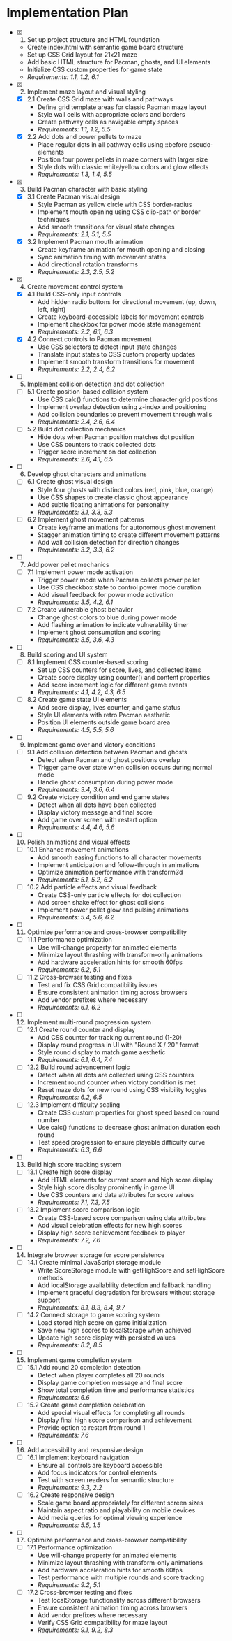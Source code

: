 # Implementation Plan

- [x] 1. Set up project structure and HTML foundation

  - Create index.html with semantic game board structure
  - Set up CSS Grid layout for 21x21 maze
  - Add basic HTML structure for Pacman, ghosts, and UI elements
  - Initialize CSS custom properties for game state
  - _Requirements: 1.1, 1.2, 6.1_

- [x] 2. Implement maze layout and visual styling

  - [x] 2.1 Create CSS Grid maze with walls and pathways
    - Define grid template areas for classic Pacman maze layout
    - Style wall cells with appropriate colors and borders
    - Create pathway cells as navigable empty spaces
    - _Requirements: 1.1, 1.2, 5.5_
  - [x] 2.2 Add dots and power pellets to maze
    - Place regular dots in all pathway cells using ::before pseudo-elements
    - Position four power pellets in maze corners with larger size
    - Style dots with classic white/yellow colors and glow effects
    - _Requirements: 1.3, 1.4, 5.5_

- [x] 3. Build Pacman character with basic styling

  - [x] 3.1 Create Pacman visual design
    - Style Pacman as yellow circle with CSS border-radius
    - Implement mouth opening using CSS clip-path or border techniques
    - Add smooth transitions for visual state changes
    - _Requirements: 2.1, 5.1, 5.5_
  - [x] 3.2 Implement Pacman mouth animation
    - Create keyframe animation for mouth opening and closing
    - Sync animation timing with movement states
    - Add directional rotation transforms
    - _Requirements: 2.3, 2.5, 5.2_

- [x] 4. Create movement control system

  - [x] 4.1 Build CSS-only input controls
    - Add hidden radio buttons for directional movement (up, down, left, right)
    - Create keyboard-accessible labels for movement controls
    - Implement checkbox for power mode state management
    - _Requirements: 2.2, 6.1, 6.3_
  - [x] 4.2 Connect controls to Pacman movement
    - Use CSS selectors to detect input state changes
    - Translate input states to CSS custom property updates
    - Implement smooth transform transitions for movement
    - _Requirements: 2.2, 2.4, 6.2_

- [ ] 5. Implement collision detection and dot collection

  - [ ] 5.1 Create position-based collision system
    - Use CSS calc() functions to determine character grid positions
    - Implement overlap detection using z-index and positioning
    - Add collision boundaries to prevent movement through walls
    - _Requirements: 2.4, 2.6, 6.4_
  - [ ] 5.2 Build dot collection mechanics
    - Hide dots when Pacman position matches dot position
    - Use CSS counters to track collected dots
    - Trigger score increment on dot collection
    - _Requirements: 2.6, 4.1, 6.5_

- [ ] 6. Develop ghost characters and animations

  - [ ] 6.1 Create ghost visual design
    - Style four ghosts with distinct colors (red, pink, blue, orange)
    - Use CSS shapes to create classic ghost appearance
    - Add subtle floating animations for personality
    - _Requirements: 3.1, 3.3, 5.3_
  - [ ] 6.2 Implement ghost movement patterns
    - Create keyframe animations for autonomous ghost movement
    - Stagger animation timing to create different movement patterns
    - Add wall collision detection for direction changes
    - _Requirements: 3.2, 3.3, 6.2_

- [ ] 7. Add power pellet mechanics

  - [ ] 7.1 Implement power mode activation
    - Trigger power mode when Pacman collects power pellet
    - Use CSS checkbox state to control power mode duration
    - Add visual feedback for power mode activation
    - _Requirements: 3.5, 4.2, 6.1_
  - [ ] 7.2 Create vulnerable ghost behavior
    - Change ghost colors to blue during power mode
    - Add flashing animation to indicate vulnerability timer
    - Implement ghost consumption and scoring
    - _Requirements: 3.5, 3.6, 4.3_

- [ ] 8. Build scoring and UI system

  - [ ] 8.1 Implement CSS counter-based scoring
    - Set up CSS counters for score, lives, and collected items
    - Create score display using counter() and content properties
    - Add score increment logic for different game events
    - _Requirements: 4.1, 4.2, 4.3, 6.5_
  - [ ] 8.2 Create game state UI elements
    - Add score display, lives counter, and game status
    - Style UI elements with retro Pacman aesthetic
    - Position UI elements outside game board area
    - _Requirements: 4.5, 5.5, 5.6_

- [ ] 9. Implement game over and victory conditions

  - [ ] 9.1 Add collision detection between Pacman and ghosts
    - Detect when Pacman and ghost positions overlap
    - Trigger game over state when collision occurs during normal mode
    - Handle ghost consumption during power mode
    - _Requirements: 3.4, 3.6, 6.4_
  - [ ] 9.2 Create victory condition and end game states
    - Detect when all dots have been collected
    - Display victory message and final score
    - Add game over screen with restart option
    - _Requirements: 4.4, 4.6, 5.6_

- [ ] 10. Polish animations and visual effects

  - [ ] 10.1 Enhance movement animations
    - Add smooth easing functions to all character movements
    - Implement anticipation and follow-through in animations
    - Optimize animation performance with transform3d
    - _Requirements: 5.1, 5.2, 6.2_
  - [ ] 10.2 Add particle effects and visual feedback
    - Create CSS-only particle effects for dot collection
    - Add screen shake effect for ghost collisions
    - Implement power pellet glow and pulsing animations
    - _Requirements: 5.4, 5.6, 6.2_

- [ ] 11. Optimize performance and cross-browser compatibility

  - [ ] 11.1 Performance optimization
    - Use will-change property for animated elements
    - Minimize layout thrashing with transform-only animations
    - Add hardware acceleration hints for smooth 60fps
    - _Requirements: 6.2, 5.1_
  - [ ] 11.2 Cross-browser testing and fixes
    - Test and fix CSS Grid compatibility issues
    - Ensure consistent animation timing across browsers
    - Add vendor prefixes where necessary
    - _Requirements: 6.1, 6.2_

- [ ] 12. Implement multi-round progression system

  - [ ] 12.1 Create round counter and display
    - Add CSS counter for tracking current round (1-20)
    - Display round progress in UI with "Round X / 20" format
    - Style round display to match game aesthetic
    - _Requirements: 6.1, 6.4, 7.4_
  - [ ] 12.2 Build round advancement logic
    - Detect when all dots are collected using CSS counters
    - Increment round counter when victory condition is met
    - Reset maze dots for new round using CSS visibility toggles
    - _Requirements: 6.2, 6.5_
  - [ ] 12.3 Implement difficulty scaling
    - Create CSS custom properties for ghost speed based on round number
    - Use calc() functions to decrease ghost animation duration each round
    - Test speed progression to ensure playable difficulty curve
    - _Requirements: 6.3, 6.6_

- [ ] 13. Build high score tracking system

  - [ ] 13.1 Create high score display
    - Add HTML elements for current score and high score display
    - Style high score display prominently in game UI
    - Use CSS counters and data attributes for score values
    - _Requirements: 7.1, 7.3, 7.5_
  - [ ] 13.2 Implement score comparison logic
    - Create CSS-based score comparison using data attributes
    - Add visual celebration effects for new high scores
    - Display high score achievement feedback to player
    - _Requirements: 7.2, 7.6_

- [ ] 14. Integrate browser storage for score persistence

  - [ ] 14.1 Create minimal JavaScript storage module
    - Write ScoreStorage module with getHighScore and setHighScore methods
    - Add localStorage availability detection and fallback handling
    - Implement graceful degradation for browsers without storage support
    - _Requirements: 8.1, 8.3, 8.4, 9.7_
  - [ ] 14.2 Connect storage to game scoring system
    - Load stored high score on game initialization
    - Save new high scores to localStorage when achieved
    - Update high score display with persisted values
    - _Requirements: 8.2, 8.5_

- [ ] 15. Implement game completion system

  - [ ] 15.1 Add round 20 completion detection
    - Detect when player completes all 20 rounds
    - Display game completion message and final score
    - Show total completion time and performance statistics
    - _Requirements: 6.6_
  - [ ] 15.2 Create game completion celebration
    - Add special visual effects for completing all rounds
    - Display final high score comparison and achievement
    - Provide option to restart from round 1
    - _Requirements: 7.6_

- [ ] 16. Add accessibility and responsive design

  - [ ] 16.1 Implement keyboard navigation
    - Ensure all controls are keyboard accessible
    - Add focus indicators for control elements
    - Test with screen readers for semantic structure
    - _Requirements: 9.3, 2.2_
  - [ ] 16.2 Create responsive design
    - Scale game board appropriately for different screen sizes
    - Maintain aspect ratio and playability on mobile devices
    - Add media queries for optimal viewing experience
    - _Requirements: 5.5, 1.5_

- [ ] 17. Optimize performance and cross-browser compatibility
  - [ ] 17.1 Performance optimization
    - Use will-change property for animated elements
    - Minimize layout thrashing with transform-only animations
    - Add hardware acceleration hints for smooth 60fps
    - Test performance with multiple rounds and score tracking
    - _Requirements: 9.2, 5.1_
  - [ ] 17.2 Cross-browser testing and fixes
    - Test localStorage functionality across different browsers
    - Ensure consistent animation timing across browsers
    - Add vendor prefixes where necessary
    - Verify CSS Grid compatibility for maze layout
    - _Requirements: 9.1, 9.2, 8.3_
